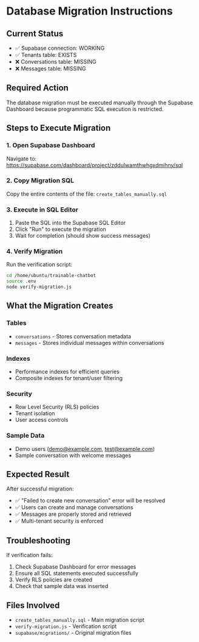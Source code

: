 # Database Migration Instructions

## Current Status
- ✅ Supabase connection: WORKING
- ✅ Tenants table: EXISTS
- ❌ Conversations table: MISSING
- ❌ Messages table: MISSING

## Required Action
The database migration must be executed manually through the Supabase Dashboard because programmatic SQL execution is restricted.

## Steps to Execute Migration

### 1. Open Supabase Dashboard
Navigate to: https://supabase.com/dashboard/project/zddulwamthwhgxdmihny/sql

### 2. Copy Migration SQL
Copy the entire contents of the file: `create_tables_manually.sql`

### 3. Execute in SQL Editor
1. Paste the SQL into the Supabase SQL Editor
2. Click "Run" to execute the migration
3. Wait for completion (should show success messages)

### 4. Verify Migration
Run the verification script:
```bash
cd /home/ubuntu/trainable-chatbot
source .env
node verify-migration.js
```

## What the Migration Creates

### Tables
- `conversations` - Stores conversation metadata
- `messages` - Stores individual messages within conversations

### Indexes
- Performance indexes for efficient queries
- Composite indexes for tenant/user filtering

### Security
- Row Level Security (RLS) policies
- Tenant isolation
- User access controls

### Sample Data
- Demo users (demo@example.com, test@example.com)
- Sample conversation with welcome messages

## Expected Result
After successful migration:
- ✅ "Failed to create new conversation" error will be resolved
- ✅ Users can create and manage conversations
- ✅ Messages are properly stored and retrieved
- ✅ Multi-tenant security is enforced

## Troubleshooting
If verification fails:
1. Check Supabase Dashboard for error messages
2. Ensure all SQL statements executed successfully
3. Verify RLS policies are created
4. Check that sample data was inserted

## Files Involved
- `create_tables_manually.sql` - Main migration script
- `verify-migration.js` - Verification script
- `supabase/migrations/` - Original migration files
